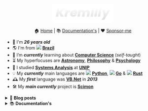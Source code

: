 <div align="center">
  <a href='https://kremilly.com'>
    <img src="images/new-logo-name.png" height="60" />
  </a>
</div>

<p align='center'>
  🏠 <a href='https://kremilly.com'>Home</a> | 
  📚 <a href='https://kremilly.com/docs'>Documentation's</a> | 
  ❤️ <a href='https://github.com/sponsors/Kremilly'>Sponsor-me</a>
</p>

<p></p>

- 🎉 I'm ***26 years old***
- 🌎 I'm from <img src="https://flagicons.lipis.dev/flags/4x3/br.svg" width="16" /> [**Brazil**](https://en.wikipedia.org/wiki/Brazil)
- 🌱 I’m ***currently*** learning about [**Computer Science**](https://en.wikipedia.org/wiki/Computer_science) (*self-taught*)
- ⏳ My hyperfocuses are [**Astronomy**](https://en.wikipedia.org/wiki/Astronomy), [**Philosophy**](https://en.wikipedia.org/wiki/Philosophy) & [**Psychology**](https://en.wikipedia.org/wiki/Psychology)
- 🏫 I studied [**Systems Analysis**](https://en.wikipedia.org/wiki/Systems_analysis) at [**UNIP**](http://www.unip.br)
- 💡 My ***currently*** main languages are 
            <img src="https://cdn.jsdelivr.net/gh/devicons/devicon@latest/icons/python/python-original.svg" width="16" />
           [**Python**](https://python.org), 
            <img src="https://cdn.jsdelivr.net/gh/devicons/devicon@latest/icons/go/go-original.svg" width="16" />
           [**Go**](https://go.dev) & <img src="https://cdn.jsdelivr.net/gh/devicons/devicon@latest/icons/rust/rust-original.svg" width="16" /> [**Rust**](https://rust-lang.com)
- 🕰️ My ***first*** language was [**VB.Net**](https://en.wikipedia.org/wiki/Visual_Basic_(.NET)) in ***2013***
- 🛠️ My ***main currently*** project is [**Scimon**](https://github.com/Scibun/Scimon)

<p></p>

<!--<div align='center'>
  <img src='https://skillicons.dev/icons?i=rust,javascript,python,cs,go,php' height='36px' />
</div>-->

<details>
  <summary>
    📝 <b>Blog posts</b>
  </summary>
  <ul>
    <!-- BLOG-POST-LIST:START --><li>📰 <a href='https://kremilly.com/blog/compiladores'><b>O que é um Compilador?</b></a><br></li><li>📰 <a href='https://kremilly.com/blog/nao-use-pollyfill'><b>Não use Polyfill.js!</b></a><br></li><li>📰 <a href='https://kremilly.com/blog/porque-usar-rust'><b>Porque usar Rust?</b></a><br></li><li>📰 <a href='https://kremilly.com/blog/hello-world'><b>Sejam muito bem-vindos ao meu novo blog!</b></a><br></li><!-- BLOG-POST-LIST:END -->
  </ul>
</details>

<details>
  <summary>
    📚 <b>Documentation's</b>
  </summary>
  <ul>
    <!-- DOCS-LIST:START --><li>📖 <a href='https://kremilly.com/docs/cve'><b>CVE</b></a><br></li><li>📖 <a href='https://kremilly.com/docs/devto'><b>Devto</b></a><br></li><li>📖 <a href='https://kremilly.com/docs/github'><b>GitHub</b></a><br></li><li>📖 <a href='https://kremilly.com/docs/hiddenbytes'><b>HiddenBytes</b></a><br></li><li>📖 <a href='https://kremilly.com/docs/ipinfo'><b>IPInfo</b></a><br></li><li>📖 <a href='https://kremilly.com/docs/minix'><b>Minix</b></a><br></li><li>📖 <a href='https://kremilly.com/docs/pageshot'><b>PageShot</b></a><br></li><li>📖 <a href='https://kremilly.com/docs/passguard'><b>PassGuard</b></a><br></li><li>📖 <a href='https://kremilly.com/docs/pdfinfo'><b>PDFInfo</b></a><br></li><li>📖 <a href='https://kremilly.com/docs/pdfscrape'><b>PDFScrape</b></a><br></li><li>📖 <a href='https://kremilly.com/docs/pdfthumb'><b>PDFThumb</b></a><br></li><li>📖 <a href='https://kremilly.com/docs/qrcode'><b>QRCode</b></a><br></li><li>📖 <a href='https://kremilly.com/docs/statslangs'><b>Statslangs</b></a><br></li><li>📖 <a href='https://kremilly.com/docs/wikipedia'><b>Wikipedia</b></a><br></li><!-- DOCS-LIST:END -->
  </ul>
</details>
